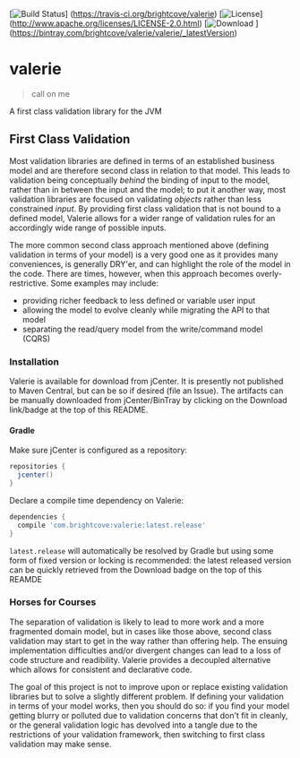 [![Build Status](https://travis-ci.org/brightcove/valerie.svg?branch=master)]
(https://travis-ci.org/brightcove/valerie)
[![License](http://img.shields.io/:license-apache-blue.svg)]
(http://www.apache.org/licenses/LICENSE-2.0.html)
[![Download](
https://api.bintray.com/packages/brightcove/valerie/valerie/images/download.svg
) ]
(https://bintray.com/brightcove/valerie/valerie/_latestVersion)

valerie
===
> call on me

A first class validation library for the JVM

First Class Validation
---
Most validation libraries are defined in terms of an established
business model and are therefore second class in relation to that
model. This leads to validation being conceptually _behind_ the
binding of input to the model, rather than in between the input and
the model; to put it another way, most validation libraries are
focused on validating *objects* rather than less constrained
*input*. By providing first class validation that is not bound to a
defined model, Valerie allows for a wider range of validation rules
for an accordingly wide range of possible inputs.

The more common second class approach mentioned above (defining
validation in terms of your model) is a very good one as it provides
many conveniences, is generally DRY'er, and can highlight the role of
the model in the code.  There are times, however, when this approach
becomes overly-restrictive. Some examples may include:
 * providing richer feedback to less defined or variable user input
 * allowing the model to evolve cleanly while migrating the API to that model
 * separating the read/query model from the write/command model (CQRS)

### Installation
Valerie is available for download from jCenter. It is presently not
published to Maven Central, but can be so if desired (file an
Issue). The artifacts can be manually downloaded from jCenter/BinTray
by clicking on the Download link/badge at
the top of this README.

#### Gradle
Make sure jCenter is configured as a repository:
```gradle
repositories {
  jcenter()
}
```
Declare a compile time dependency on Valerie:
```gradle
dependencies {
  compile 'com.brightcove:valerie:latest.release'
}
```
`latest.release` will automatically be resolved by Gradle but using
some form of fixed version or locking is recommended: the latest
released version can be quickly retrieved from the Download badge on
the top of this REAMDE

### Horses for Courses
The separation of validation is likely to lead to more work and a more
fragmented domain model, but in cases like those above, second class
validation may start to get in the way rather than offering help. The
ensuing implementation difficulties and/or divergent changes can lead
to a loss of code structure and readibility. Valerie provides a
decoupled alternative which allows for consistent and declarative
code.

The goal of this project is not to improve upon or replace existing
validation libraries but to solve a slightly different problem. If
defining your validation in terms of your model works, then you should
do so: if you find your model getting blurry or polluted due to
validation concerns that don't fit in cleanly, or the general
validation logic has devolved into a tangle due to the restrictions of
your validation framework, then switching to first class validation
may make sense.
